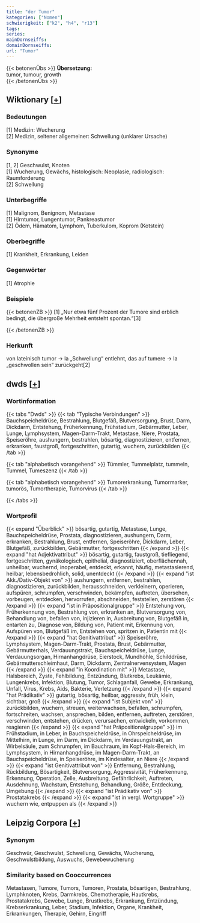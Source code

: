 ```yaml
---
title: "der Tumor"
kategorien: ["Nomen"]
schwierigkeit: ["k2", "h4", "r13"]
tags:
series:
mainDornseiffs:
domainDornseiffs:
url: "Tumor"
---
```


{{< betonenÜbs >}}
**Übersetzung:**  
tumor, tumour, growth  
{{< /betonenÜbs >}}

## Wiktionary [[+](https://de.wiktionary.org/wiki/Tumor)]

### Bedeutungen
[1] Medizin: Wucherung  
[2] Medizin, seltener allgemeiner: Schwellung (unklarer Ursache)  

### Synonyme
[1, 2] Geschwulst, Knoten  
[1] Wucherung, Gewächs, histologisch: Neoplasie, radiologisch: Raumforderung  
[2] Schwellung  

### Unterbegriffe
[1] Malignom, Benignom, Metastase  
[1] Hirntumor, Lungentumor, Pankreastumor  
[2] Ödem, Hämatom, Lymphom, Tuberkulom, Koprom (Kotstein)  

### Oberbegriffe
[1] Krankheit, Erkrankung, Leiden  

### Gegenwörter
[1] Atrophie  

### Beispiele
{{< betonenZB >}}
[1] „Nur etwa fünf Prozent der Tumore sind erblich bedingt, die übergroße Mehrheit entsteht spontan.“[3]  

{{< /betonenZB >}}
### Herkunft
von lateinisch tumor → la „Schwellung“ entlehnt, das auf tumere → la „geschwollen sein“ zurückgeht[2]  



## dwds [[+](https://www.dwds.de/wb/Tumor)]

### Wortinformation
{{< tabs "Dwds" >}}
{{< tab "Typische Verbindungen" >}}
Bauchspeicheldrüse, Bestrahlung, Blutgefäß, Blutversorgung, Brust, Darm, Dickdarm, Entstehung, Früherkennung, Frühstadium, Gebärmutter, Leber, Lunge, Lymphsystem, Magen-Darm-Trakt, Metastase, Niere, Prostata, Speiseröhre, aushungern, bestrahlen, bösartig, diagnostizieren, entfernen, erkranken, faustgroß, fortgeschritten, gutartig, wuchern, zurückbilden
{{< /tab >}}

{{< tab "alphabetisch vorangehend" >}}
Tümmler, Tummelplatz, tummeln, Tummel, Tumeszenz
{{< /tab >}}

{{< tab "alphabetisch vorangehend" >}}
Tumorerkrankung, Tumormarker, tumorös, Tumortherapie, Tumorvirus
{{< /tab >}}

{{< /tabs >}}

### Wortprofil
{{< expand "Überblick" >}} bösartig, gutartig, Metastase, Lunge, Bauchspeicheldrüse, Prostata, diagnostizieren, aushungern, Darm, erkranken, Bestrahlung, Brust, entfernen, Speiseröhre, Dickdarm, Leber, Blutgefäß, zurückbilden, Gebärmutter, fortgeschritten {{< /expand >}}
{{< expand "hat Adjektivattribut" >}} bösartig, gutartig, faustgroß, tiefliegend, fortgeschritten, gynäkologisch, epithelial, diagnostiziert, oberflächennah, unheilbar, wuchernd, inoperabel, entdeckt, erkannt, häufig, metastasierend, heilbar, lebensbedrohlich, solid, unentdeckt {{< /expand >}}
{{< expand "ist Akk./Dativ-Objekt von" >}} aushungern, entfernen, bestrahlen, diagnostizieren, zurückbilden, herausschneiden, verkleinern, operieren, aufspüren, schrumpfen, verschwinden, bekämpfen, auftreten, übersehen, vorbeugen, entdecken, hervorrufen, abschneiden, feststellen, zerstören {{< /expand >}}
{{< expand "ist in Präpositionalgruppe" >}} Entstehung von, Früherkennung von, Bestrahlung von, erkranken an, Blutversorgung von, Behandlung von, befallen von, injizieren in, Ausbreitung von, Blutgefäß in, entarten zu, Diagnose von, Bildung von, Patient mit, Erkennung von, Aufspüren von, Blutgefäß im, Entstehen von, spritzen in, Patientin mit {{< /expand >}}
{{< expand "hat Genitivattribut" >}} Speiseröhre, Lymphsystem, Magen-Darm-Trakt, Prostata, Brust, Gebärmutter, Gebärmutterhals, Verdauungstrakt, Bauchspeicheldrüse, Lunge, Verdauungsorgan, Hirnanhangdrüse, Eierstock, Mundhöhle, Schilddrüse, Gebärmutterschleimhaut, Darm, Dickdarm, Zentralnervensystem, Magen {{< /expand >}}
{{< expand "in Koordination mit" >}} Metastase, Halsbereich, Zyste, Fehlbildung, Entzündung, Blutkrebs, Leukämie, Lungenkrebs, Infektion, Blutung, Tumor, Schlaganfall, Gewebe, Erkrankung, Unfall, Virus, Krebs, Aids, Bakterie, Verletzung {{< /expand >}}
{{< expand "hat Prädikativ" >}} gutartig, bösartig, heilbar, aggressiv, früh, klein, sichtbar, groß {{< /expand >}}
{{< expand "ist Subjekt von" >}} zurückbilden, wuchern, streuen, weiterwachsen, befallen, schrumpfen, fortschreiten, wachsen, ansprechen, bilden, entfernen, auftreten, zerstören, verschwinden, entstehen, drücken, verursachen, entwickeln, vorkommen, reagieren {{< /expand >}}
{{< expand "hat Präpositionalgruppe" >}} im Frühstadium, in Leber, in Bauchspeicheldrüse, in Ohrspeicheldrüse, im Mittelhirn, in Lunge, im Darm, im Dickdarm, im Verdauungstrakt, an Wirbelsäule, zum Schrumpfen, im Bauchraum, im Kopf-Hals-Bereich, im Lymphsystem, in Hirnanhangdrüse, im Magen-Darm-Trakt, an Bauchspeicheldrüse, in Speiseröhre, im Kindesalter, an Niere {{< /expand >}}
{{< expand "ist Genitivattribut von" >}} Entfernung, Bestrahlung, Rückbildung, Bösartigkeit, Blutversorgung, Aggressivität, Früherkennung, Erkennung, Operation, Zelle, Ausbreitung, Gefährlichkeit, Auftreten, Ausdehnung, Wachstum, Entstehung, Behandlung, Größe, Entdeckung, Umgebung {{< /expand >}}
{{< expand "ist Prädikativ von" >}} Prostatakrebs {{< /expand >}}
{{< expand "ist in vergl. Wortgruppe" >}} wuchern wie, entpuppen als {{< /expand >}}

## Leipzig Corpora [[+](https://corpora.uni-leipzig.de/en/res?word=Tumor&corpusId=deu_newscrawl-public_2018)]


### Synonym
Geschwür, Geschwulst, Schwellung, Gewächs, Wucherung, Geschwulstbildung, Auswuchs, Gewebewucherung


### Similarity based on Cooccurrences
Metastasen, Tumore, Tumors, Tumoren, Prostata, bösartigen, Bestrahlung, Lymphknoten, Krebs, Darmkrebs, Chemotherapie, Hautkrebs, Prostatakrebs, Gewebe, Lunge, Brustkrebs, Erkrankung, Entzündung, Krebserkrankung, Leber, Stadium, Infektion, Organe, Krankheit, Erkrankungen, Therapie, Gehirn, Eingriff

